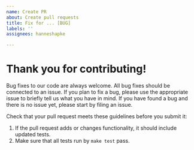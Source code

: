 ```yaml
---
name: Create PR
about: Create pull requests
title: Fix for ... [BUG]
labels: ''
assignees: hanneshapke

---
```


# Thank you for contributing!

Bug fixes to our code are always welcome. All bug fixes should be connected to an issue.
If you plan to fix a bug, please use the appropriate issue to briefly tell us what you have
in mind. If you have found a bug and there is no issue yet, please start by filing an issue.

Check that your pull request meets these guidelines before you submit it:

1. If the pull request adds or changes functionality, it should include updated tests.
2. Make sure that all tests run by ``make test`` pass.
